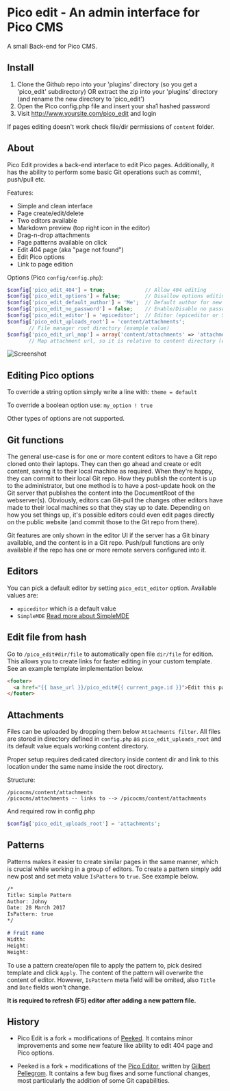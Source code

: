 Pico edit - An admin interface for Pico CMS
===========================================

A small Back-end for Pico CMS.

Install
-------

1. Clone the Github repo into your 'plugins' directory (so you get a 'pico_edit' subdirectory) OR extract the zip into your 'plugins' directory (and rename the new directory to 'pico_edit')
2. Open the Pico config.php file and insert your sha1 hashed password
3. Visit http://www.yoursite.com/pico_edit and login

If pages editing doesn't work check file/dir permissions of `content` folder.

About
-----

Pico Edit provides a back-end interface to edit Pico pages. Additionally, it has the ability to perform some basic Git operations such as commit, push/pull etc.

Features:

* Simple and clean interface
* Page create/edit/delete
* Two editors available
* Markdown preview (top right icon in the editor)
* Drag-n-drop attachments
* Page patterns available on click
* Edit 404 page (aka "page not found")
* Edit Pico options
* Link to page edition

Options (Pico `config/config.php`):

```php
$config['pico_edit_404'] = true;             // Allow 404 editing
$config['pico_edit_options'] = false;        // Disallow options editing
$config['pico_edit_default_author'] = 'Me';  // Default author for new pages
$config['pico_edit_no_password'] = false;    // Enable/Disable no password login
$config['pico_edit_editor'] = 'epiceditor';  // Editor (epiceditor or SimpleMDE)
$config['pico_edit_uploads_root'] = 'content/attachments';
       // File manager root directory (example value)
$config['pico_edit_url_map'] = array('content/attachments' => 'attachments');
       // Map attachment url, so it is relative to content directory (example value)
```

![Screenshot](screenshot.png)

Editing Pico options
--------------------

To override a string option simply write a line with: `theme = default`

To override a boolean option use: `my_option ! true`

Other types of options are not supported.

Git functions
-------------

The general use-case is for one or more content editors to have a Git repo cloned onto their laptops. They can then go ahead and create or edit content, saving it to their local machine as required. When they're happy, they can commit to their local Git repo. How they publish the content is up to the administrator, but one method is to have a post-update hook on the Git server that publishes the content into the DocumentRoot of the webserver(s). Obviously, editors can Git-pull the changes other editors have made to their local machines so that they stay up to date. Depending on how you set things up, it's possible editors could even edit pages directly on the public website (and commit those to the Git repo from there).

Git features are only shown in the editor UI if the server has a Git binary available, and the content is in a Git repo. Push/pull functions are only available if the repo has one or more remote servers configured into it.

Editors
-------

You can pick a default editor by setting `pico_edit_editor` option. Available values are:

* `epiceditor` which is a default value
* `SimpleMDE` [Read more about SimpleMDE](https://simplemde.com/)

Edit file from hash
-------------------

Go to `/pico_edit#dir/file` to automatically open file `dir/file` for edition. This allows you to create links for faster editing in your custom template. See an example template implementation below.

```html
<footer>
  <a href="{{ base_url }}/pico_edit#{{ current_page.id }}">Edit this page</a>
</footer>
```

Attachments
-----------

Files can be uploaded by dropping them below `Attachments filter`. All files are stored in directory defined in `config.php` as `pico_edit_uploads_root` and its default value equals working content directory.

Proper setup requires dedicated directory inside content dir and link to this location under the same name inside the root directory.

Structure:
```
/picocms/content/attachments
/picocms/attachments -- links to --> /picocms/content/attachments
```

And required row in config.php
```php
$config['pico_edit_uploads_root'] = 'attachments';
```

Patterns
--------

Patterns makes it easier to create similar pages in the same manner, which is crucial while working in a group of editors. To create a pattern simply add new post and set meta value `IsPattern` to `true`. See example below.

```markdown
/*
Title: Simple Pattern
Author: Johny
Date: 28 March 2017
IsPattern: true
*/

# Fruit name
Width:
Height:
Weight:
```

To use a pattern create/open file to apply the pattern to, pick desired template and click `Apply`. The content of the pattern will overwrite the content of editor. However, `IsPattern` meta field will be omited, also `Title` and `Date` fields won't change.

**It is required to refresh (F5) editor after adding a new pattern file.**

History
-------

* Pico Edit is a fork + modifications of [Peeked](https://github.com/coofercat/peeked). It contains minor improvements and some new feature like ability to edit 404 page and Pico options.

* Peeked is a fork + modifications of the [Pico Editor](https://github.com/gilbitron/Pico-Editor-Plugin), written by [Gilbert Pellegrom](https://github.com/gilbitron). It contains a few bug fixes and some functional changes, most particularly the addition of some Git capabilities.
